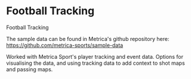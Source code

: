 # Football Tracking
Football Tracking

The sample data can be found in Metrica's github repository here: https://github.com/metrica-sports/sample-data

Worked with Metrica Sport's player tracking and event data. Options for visualising the data, and using tracking data to add context to shot maps and passing maps.

